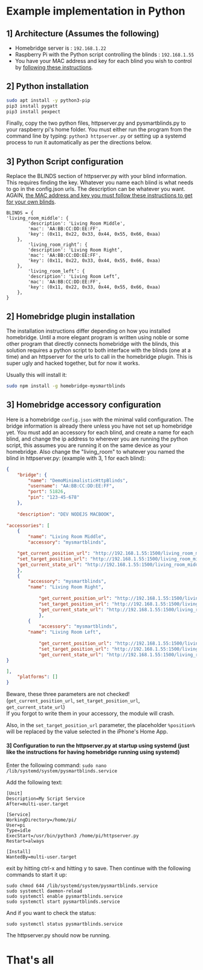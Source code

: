 # Example implementation in Python

## 1] Architecture (Assumes the following)

- Homebridge server is : `192.168.1.22`
- Raspberry Pi with the Python script controlling the blinds : `192.168.1.55`
- You have your MAC address and key for each blind you wish to control by [following these instructions](https://github.com/dnschneid/pysmartblinds/blob/master/README.md#discovering-mac-and-keys-for-blinds).

## 2] Python installation

````bash
sudo apt install -y python3-pip
pip3 install pygatt
pip3 install pexpect
````
Finally, copy the two python files, httpserver.py and pysmartblinds.py to your raspberry pi's home folder.
You must either run the program from the command line by typing:
`python3 httpserver.py` 
or setting up a systemd process to run it automatically as per the directions below.

## 3] Python Script configuration

Replace the BLINDS section of httpserver.py with your blind information. This requires finding the key. Whatever you name each blind is what needs to go in the config.json urls. The description can be whatever you want. AGAIN, [the MAC address and key you must follow these instructions to get for your own blinds](https://github.com/dnschneid/pysmartblinds/blob/master/README.md#discovering-mac-and-keys-for-blinds).

```
BLINDS = {
'living_room_middle': {
        'description': 'Living Room Middle',
        'mac': 'AA:BB:CC:DD:EE:FF',
        'key': (0x11, 0x22, 0x33, 0x44, 0x55, 0x66, 0xaa)
    },
        'living_room_right’: {
        'description': 'Living Room Right’,
        'mac': 'AA:BB:CC:DD:EE:FF',
        'key': (0x11, 0x22, 0x33, 0x44, 0x55, 0x66, 0xaa)
    },
        'living_room_left’: {
        'description': 'Living Room Left’,
        'mac': 'AA:BB:CC:DD:EE:FF',
        'key': (0x11, 0x22, 0x33, 0x44, 0x55, 0x66, 0xaa)
    },
}
```
## 2] Homebridge plugin installation

The installation instructions differ depending on how you installed homebridge. Until a more elegant program is written using noble or some other program that directly connects homebridge with the blinds, this solution requires a python script to both interface with the blinds (one at a time) and an httpserver for the urls to call in the homebridge plugin. This is super ugly and hacked together, but for now it works.

Usually this will install it:
````bash
sudo npm install -g homebridge-mysmartblinds
````

## 3] Homebridge accessory configuration

Here is a homebridge `config.json` with the minimal valid configuration. The bridge information is already there unless you have not set up homebridge yet. You must add an accessory for each blind, and create a name for each blind, and change the ip address to wherever you are running the python script, this assumes you are running it on the same device as your homebridge. Also change the "living_room" to whatever you named the blind in httpserver.py: (example with 3, 1 for each blind):

````json
{
    "bridge": {
        "name": "DemoMinimalisticHttpBlinds",
        "username": "AA:BB:CC:DD:EE:FF",
        "port": 51826,
        "pin": "123-45-678"
    },
  
    "description": "DEV NODEJS MACBOOK",
  
"accessories": [
    {
        "name": "Living Room Middle",
        "accessory": "mysmartblinds",

    "get_current_position_url": "http://192.168.1.55:1500/living_room_middle/pos",
    "set_target_position_url": "http://192.168.1.55:1500/living_room_middle/set/%position%",
    "get_current_state_url": "http://192.168.1.55:1500/living_room_middle/pos"
    },
    {
        "accessory": "mysmartblinds",
        "name": "Living Room Right",
  
            "get_current_position_url": "http://192.168.1.55:1500/living_room_right/pos",
            "set_target_position_url": "http://192.168.1.55:1500/living_room_right/set/%position%",
            "get_current_state_url": "http://192.168.1.55:1500/living_room_right/pos"
            },
        {
            "accessory": "mysmartblinds",
        "name": "Living Room Left",
  
            "get_current_position_url": "http://192.168.1.55:1500/living_room_left/pos",
            "set_target_position_url": "http://192.168.1.55:1500/living_room_left/set/%position%",
            "get_current_state_url": "http://192.168.1.55:1500/living_room_left/pos"
}

], 
    "platforms": []
}
````

Beware, these three parameters are not checked!  
(`get_current_position_url`, `set_target_position_url`, `get_current_state_url`)  
If you forgot to write them in your accessory, the module will crash.

Also, in the `set_target_position_url` parameter, the placeholder `%position%` will be replaced by the value selected in the iPhone's Home App. 

#### 3] Configuration to run the httpserver.py at startup using systemd (just like the instructions for having homebridge running using systemd)

Enter the following command:
`sudo nano /lib/systemd/system/pysmartblinds.service`

Add the following text:
```
[Unit]
Description=My Script Service
After=multi-user.target

[Service]
WorkingDirectory=/home/pi/
User=pi
Type=idle
ExecStart=/usr/bin/python3 /home/pi/httpserver.py
Restart=always

[Install]
WantedBy=multi-user.target
```
exit by hitting ctrl-x and hitting y to save.
Then continue with the following commands to start it up:
```
sudo chmod 644 /lib/systemd/system/pysmartblinds.service
sudo systemctl daemon-reload
sudo systemctl enable pysmartblinds.service
sudo systemctl start pysmartblinds.service
```
And if you want to check the status:

`sudo systemctl status pysmartblinds.service`

The httpserver.py should now be running.

# That's all
